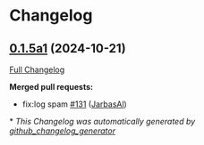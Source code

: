 # Changelog

## [0.1.5a1](https://github.com/OpenVoiceOS/ovos-bus-client/tree/0.1.5a1) (2024-10-21)

[Full Changelog](https://github.com/OpenVoiceOS/ovos-bus-client/compare/0.1.4...0.1.5a1)

**Merged pull requests:**

- fix:log spam [\#131](https://github.com/OpenVoiceOS/ovos-bus-client/pull/131) ([JarbasAl](https://github.com/JarbasAl))



\* *This Changelog was automatically generated by [github_changelog_generator](https://github.com/github-changelog-generator/github-changelog-generator)*
